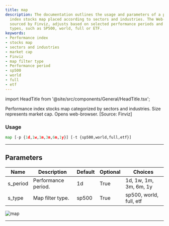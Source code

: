 ```yaml
---
title: map
description: The documentation outlines the usage and parameters of a performance
  index stocks map placed according to sectors and industries. The Web-Based map tool,
  sourced by Finviz, adjusts based on selected performance periods and map filter
  types, such as SP500, world, full or ETF.
keywords:
- Performance index
- stocks map
- sectors and industries
- market cap
- Finviz
- map filter type
- Performance period
- sp500
- world
- full
- etf
---
```


import HeadTitle from '@site/src/components/General/HeadTitle.tsx';

<HeadTitle title="economy /map - Reference | OpenBB Terminal Docs" />

Performance index stocks map categorized by sectors and industries. Size represents market cap. Opens web-browser. [Source: Finviz]

### Usage

```python
map [-p {1d,1w,1m,3m,6m,1y}] [-t {sp500,world,full,etf}]
```

---

## Parameters

| Name | Description | Default | Optional | Choices |
| ---- | ----------- | ------- | -------- | ------- |
| s_period | Performance period. | 1d | True | 1d, 1w, 1m, 3m, 6m, 1y |
| s_type | Map filter type. | sp500 | True | sp500, world, full, etf |

![map](https://user-images.githubusercontent.com/46355364/154042399-ede7eb15-de7f-4de7-8541-3700ad2a97a0.png)

---
